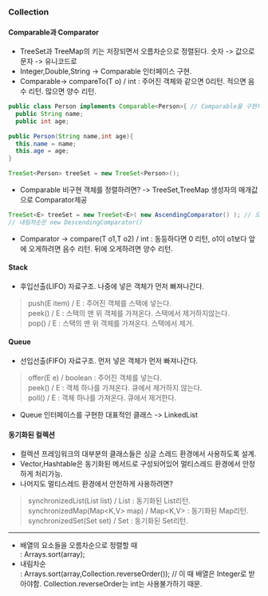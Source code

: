 ### Collection

#### Comparable과 Comparator

* TreeSet과 TreeMap의 키는 저장되면서 오름차순으로 정렬된다. 숫자 -> 값으로 문자 -> 유니코드로   
* Integer,Double,String -> Comparable 인터페이스 구현.   
* Comparable-> compareTo(T o) / int : 주어진 객체와 같으면 0리턴. 적으면 음수 리턴. 많으면 양수 리턴.   

```java
public class Person implements Comparable<Person>{ // Comparable을 구현하지 않고 저장하면 ClassCastExceqption이 발생한다.
  public String name;
  public int age;
  
public Person(String name,int age){
  this.name = name;
  this.age = age;
}
  
TreeSet<Person> treeSet = new TreeSet<Person>();
```
* Comparable 비구현 객체를 정렬하려면? -> TreeSet,TreeMap 생성자의 매개값으로 Comparator제공

```java
TreeSet<E> treeSet = new TreeSet<E>( new AscendingComparator() ); // 오름차순 정렬
// 내림차순은 new DescendingComparator()
```
* Comparator -> compare(T o1,T o2) / int : 동등하다면 0 리턴, o1이 o1보다 앞에 오게하려면 음수 리턴. 뒤에 오게하려면 양수 리턴.   


#### Stack
* 후입선출(LIFO) 자료구조. 나중에 넣은 객체가 먼저 빠져나간다.   

> push(E item) / E : 주어진 객체를 스택에 넣는다.   
> peek() / E : 스택의 맨 위 객체를 가져온다. 스택에서 제거하지않는다.   
> pop() / E : 스택의 맨 위 객체를 가져온다. 스택에서 제거.   

#### Queue
*  선입선출(FIFO) 자료구조. 먼저 넣은 객체가 먼저 빠져나간다.

> offer(E e) / boolean : 주어진 객체를 넣는다.   
> peek() / E : 객체 하나를 가져온다. 큐에서 제거하지 않는다.   
> poll() / E : 객체 하나를 가져온다. 큐에서 제거한다.   

* Queue 인터페이스를 구현한 대표적인 클래스 -> LinkedList

#### 동기화된 컬렉션
* 컬렉션 프레임워크의 대부분의 클래스들은 싱글 스레드 환경에서 사용하도록 설계.   
* Vector,Hashtable은 동기화된 메서드로 구성되어있어 멀티스레드 환경에서 안정하게 처리가능.   
* 나머지도 멀티스레드 환경에서 안전하게 사용하려면?
> synchronizedList(List<T> list) / List<T> : 동기화된 List리턴.   
> synchronizedMap(Map<K,V> map) / Map<K,V> : 동기화된 Map리턴.   
> synchronizedSet(Set<T> set) / Set<T> : 동기화된 Set리턴.   
  
<hr>  
  
* 배열의 요소들을 오름차순으로 정렬할 때    
  : Arrays.sort(array);
* 내림차순   
  : Arrays.sort(array,Collection.reverseOrder()); // 이 때 배열은 Integer로 받아야함. Collection.reverseOrder는 int는 사용불가하기 때문.
